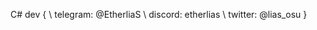C# dev
\{
\  telegram: @EtherliaS
\  discord: etherlias
\  twitter: @lias_osu
\}

<!---
EtherliaS/EtherliaS is a ✨ special ✨ repository because its `README.md` (this file) appears on your GitHub profile.
You can click the Preview link to take a look at your changes.
--->
